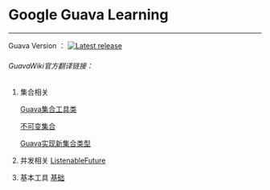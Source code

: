 # Google Guava Learning 

------
Guava Version ： [![Latest release](https://img.shields.io/github/release/google/guava.svg)](https://github.com/google/guava/releases/latest)

###### GuavaWiki官方翻译链接：

1. 集合相关

   [Guava集合工具类](https://github.com/Ubisoft-potato/Guava-Learning/blob/master/doc/CollectionUtilities.md)

   [不可变集合](https://github.com/Ubisoft-potato/Guava-Learning/blob/master/doc/ImmutableCollection.md)

   [Guava实现新集合类型](https://github.com/Ubisoft-potato/Guava-Learning/blob/master/doc/NewCollectionType.md)

2. 并发相关
   [ListenableFuture](https://github.com/Ubisoft-potato/Guava-Learning/blob/master/doc/concurrency.md)

3. 基本工具
   [基础](https://github.com/Ubisoft-potato/Guava-Learning/blob/master/doc/basic.md)

